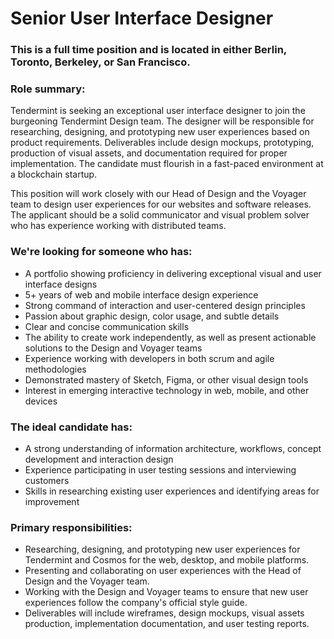 # Senior User Interface Designer

### This is a full time position and is located in either Berlin, Toronto, Berkeley, or San Francisco.

### Role summary:

Tendermint is seeking an exceptional user interface designer to join the burgeoning Tendermint Design team. The designer will be responsible for researching, designing, and prototyping new user experiences based on product requirements. Deliverables include design mockups, prototyping, production of visual assets, and documentation required for proper implementation. The candidate must flourish in a fast-paced environment at a blockchain startup.

This position will work closely with our Head of Design and the Voyager team to design user experiences for our websites and software releases. The applicant should be a solid communicator and visual problem solver who has experience working with distributed teams.

### We're looking for someone who has:

* A portfolio showing proficiency in delivering exceptional visual and user interface designs
* 5+ years of web and mobile interface design experience
* Strong command of interaction and user-centered design principles
* Passion about graphic design, color usage, and subtle details
* Clear and concise communication skills
* The ability to create work independently, as well as present actionable solutions to the Design and Voyager teams
* Experience working with developers in both scrum and agile methodologies
* Demonstrated mastery of Sketch, Figma, or other visual design tools
* Interest in emerging interactive technology in web, mobile, and other devices

### The ideal candidate has:

* A strong understanding of information architecture, workflows, concept development and interaction design
* Experience participating in user testing sessions and interviewing customers
* Skills in researching existing user experiences and identifying areas for improvement

### Primary responsibilities:

* Researching, designing, and prototyping new user experiences for Tendermint and Cosmos for the web, desktop, and mobile platforms.
* Presenting and collaborating on user experiences with the Head of Design and the Voyager team.
* Working with the Design and Voyager teams to ensure that new user experiences follow the company's official style guide.
* Deliverables will include wireframes, design mockups, visual assets production, implementation documentation, and user testing reports.
